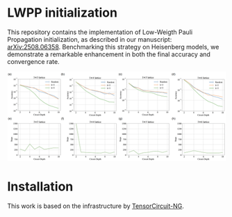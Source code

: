# LWPP initialization

This repository contains the implementation of Low-Weigth Pauli Propagation initialization, as described in our manuscript: [arXiv:2508.06358](https://arxiv.org/abs/2508.06358). Benchmarking this strategy on Heisenberg models, we demonstrate a remarkable enhancement in both the final accuracy and convergence rate.

![](./fig/accuracy.png)

# Installation

This work is based on the infrastructure by [TensorCircuit-NG](https://github.com/tensorcircuit/tensorcircuit-ng).